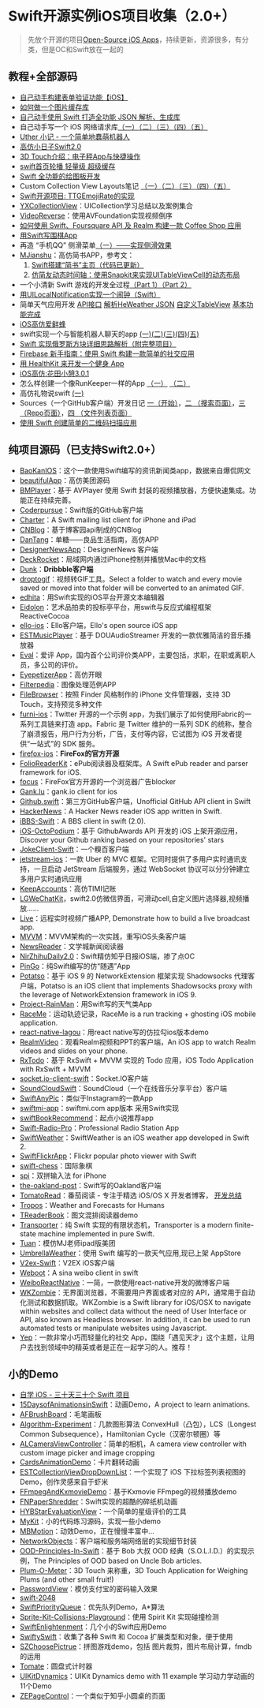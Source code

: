 # Swift开源实例iOS项目收集（2.0+）
> 先放个开源的项目[Open-Source iOS Apps][1]，持续更新，资源很多，有分类，但是OC和Swift放在一起的

## 教程+全部源码
- [自己动手构建表单验证功能【iOS】][2]
- [如何做一个图片缓存库][3]
- [自己动手使用 Swift 打造全功能 JSON 解析、生成库][4]
- 自己动手写一个 iOS 网络请求库[（一）][5][（二）][6][（三）][7][（四）][8][（五）][9]
- [Uther 小记 - 一个简单地蠢萌机器人][10]
- [高仿小日子Swift2.0][11]
- [3D Touch介绍：电子秤App与快捷操作][12]
- [swift首页轮播 轻量级 超级缓存][13]
- [Swift 全功能的绘图板开发][14]
- Custom Collection View Layouts笔记 [（一）][15][（二）][16][（三）][17][（四）][18][（五）][19]
- [Swift开源项目: TTGEmojiRate的实现][20]
- [YXCollectionView][21]：UICollection学习总结以及案例集合
- [VideoReverse][22]：使用AVFoundation实现视频倒序
- [如何使用 Swift、Foursquare API 及 Realm 构建一款 Coffee Shop 应用][23]
- [用Swift写围棋App][24]
- 再造 “手机QQ” 侧滑菜单[（一）——实现侧滑效果][25]
- [MJianshu][26]：高仿简书APP，参考文：
	1. [Swift搭建“简书”主页（代码已更新）][27]
	2. [仿简友动态时间轴：使用Snapkit来实现UITableViewCell的动态布局][28]
- 一个小清新 Swift 游戏的开发全过程[（Part 1）][29][（Part 2）][30]
- [用UILocalNotification实现一个闹钟（Swift）][31]
- 简单天气应用开发 [API接口][32] [解析HeWeather JSON][33] [自定义TableView][34] [基本功能完成][35]
- [iOS高仿爱鲜蜂][36]
- swift实现一个与智能机器人聊天的app [(一)][37][(二)][38][(三)][39][(四)][40][(五)][41]
- [Swift 实现俄罗斯方块详细思路解析（附完整项目）][42]
- [Firebase 新手指南：使用 Swift 构建一款简单的社交应用][43]
- [用 HealthKit 来开发一个健身 App][44]
- [iOS高仿:花田小憩3.0.1][45]
- 怎么样创建一个像RunKeeper一样的App [（一）][46] [（二）][47]
- 高仿礼物说swift [(一)][48]
- Sources（一个GitHub客户端）开发日记 [一（开始）][49]，[二 （搜索页面）][50]，[三 （Repo页面）][51]，[四 （文件列表页面）][52]
- [使用 Swift 创建简单的二维码扫描应用][53]

## 纯项目源码（已支持Swift2.0+）
- [BaoKanIOS][54]：这个一款使用Swift编写的资讯新闻类app，数据来自爆侃网文
- [beautifulApp][55]：高仿美团源码
- [BMPlayer][56]：基于 AVPlayer 使用 Swift 封装的视频播放器，方便快速集成。功能正在持续完善。
- [Coderpursue][57]：Swift版的GitHub客户端
- [Charter][58]：A Swift mailing list client for iPhone and iPad
- [CNBlog][59]：基于博客园api制成的CNBlog
- [DanTang][60]：单糖——良品生活指南，高仿APP
- [DesignerNewsApp][61]：DesignerNews 客户端
- [DeckRocket][62]：局域网内通过iPhone控制并播放Mac中的文档
- [Dunk][63]：**Dribbble客户端**
- [droptogif][64]：视频转GIF工具。Select a folder to watch and every movie saved or moved into that folder will be converted to an animated GIF.
- [edhita][65]：用Swift实现的iOS平台开源文本编辑器
- [Eidolon][66]：艺术品拍卖的投标亭平台，用swift与反应式编程框架 ReactiveCocoa
- [ello-ios][67]：Ello客户端，Ello's open source iOS app
- [ESTMusicPlayer][68]：基于 DOUAudioStreamer 开发的一款优雅简洁的音乐播放器
- [Eval][69]：爱评 App，国内首个公司评价类APP，主要包括，求职，在职或离职人员，多公司的评价。 
- [EyepetizerApp][70]：高仿开眼
- [Filterpedia][71]：图像处理范例APP
- [FileBrowser][72]：按照 Finder 风格制作的 iPhone 文件管理器，支持 3D Touch，支持预览多种文件
- [furni-ios][73]：Twitter 开源的一个示例 app，为我们展示了如何使用Fabric的一系列工具链来打造 app。Fabric 是 Twitter 维护的一系列 SDK 的统称，整合了崩溃报告，用户行为分析，广告，支付等内容，它试图为 iOS 开发者提供“一站式”的 SDK 服务。
- [firefox-ios][74]：**FireFox的官方开源**
- [FolioReaderKit][75]：ePub阅读器及框架库。A Swift ePub reader and parser framework for iOS.
- [focus][76]：FireFox官方开源的一个浏览器广告blocker
- [Gank.lu][77]：gank.io client for ios
- [Github.swift][78]：第三方GitHub客户端，Unofficial GitHub API client in Swift
- [HackerNews][79]：A Hacker News reader iOS app written in Swift.
- [iBBS-Swift][80]：A BBS client in swift (2.0).
- [iOS-OctoPodium][81]：基于 GithubAwards API 开发的 iOS 上架开源应用，Discover your Github ranking based on your repositories' stars
- [JokeClient-Swift][82]：一个糗百客户端
- [jetstream-ios][83]：一款 Uber 的 MVC 框架。它同时提供了多用户实时通讯支持，一旦启动 JetStream 后端服务，通过 WebSocket 协议可以分分钟建立多用户实时通讯应用
- [KeepAccounts][84]：高仿TIMI记账
- [LGWeChatKit][85]，swift2.0仿微信界面，可滑动cell,自定义图片选择器,视频播放……
- [Live][86]：远程实时视频广播APP, Demonstrate how to build a live broadcast app.
- [MVVM][87]：MVVM架构的一次实践，重写iOS头条客户端
- [NewsReader][88]：文学城新闻阅读器
- [NirZhihuDaily2.0][89]：Swift精仿知乎日报iOS端，掺了点OC
- [PinGo][90]：纯Swift编写的仿“随遇”App
- [Potatso][91]：基于 iOS 9 的 NetworkExtension 框架实现 Shadowsocks 代理客户端，Potatso is an iOS client that implements Shadowsocks proxy with the leverage of NetworkExtension framework in iOS 9.
- [Project-RainMan][92]：用Swift写的天气类App
- [RaceMe][93]：运动轨迹记录，RaceMe is a run tracking + ghosting iOS mobile application.
- [react-native-lagou][94]：用react native写的仿拉勾ios版本demo
- [RealmVideo][95]：观看Realm视频和PPT的客户端，An iOS app to watch Realm videos and slides on your phone.
- [RxTodo][96]：基于 RxSwift + MVVM 实现的 Todo 应用，iOS Todo Application with RxSwift + MVVM
- [socket.io-client-swift][97]：Socket.IO客户端
- [SoundCloudSwift][98]：SoundCloud（一个在线音乐分享平台）客户端
- [SwiftAnyPic][99]：类似于Instagram的一款App
- [swiftmi-app][100]：swiftmi.com app版本 采用Swift实现
- [swiftBookRecommend][101]：起点小说推荐app
- [Swift-Radio-Pro][102]：Professional Radio Station App
- [SwiftWeather][103]：SwiftWeather is an iOS weather app developed in Swift 2. 
- [SwiftFlickrApp][104]：Flickr popular photo viewer with Swift 
- [swift-chess][105]：国际象棋
- [spi][106]：双拼输入法 for iPhone
- [the-oakland-post][107]：Swift写的Oakland客户端
- [TomatoRead][108]：番茄阅读 - 专注于精选 iOS/OS X 开发者博客， [开发总结][109]
- [Tropos][110]：Weather and Forecasts for Humans
- [TReaderBook][111]：图文混排阅读器demo
- [Transporter][112]：纯 Swift 实现的有限状态机，Transporter is a modern finite-state machine implemented in pure Swift. 
- [Tuan][113]：模仿MJ老师ipad版美团
- [UmbrellaWeather][114]：使用 Swift 编写的一款天气应用,现已上架 AppStore
- [V2ex-Swift][115]：V2EX iOS客户端
- [Weboot][116]：A sina weibo client in swift
- [WeiboReactNative][117]：一简，一款使用react-native开发的微博客户端
- [WKZombie][118]：无界面浏览器，不需要用户界面或者对应的 API，通常用于自动化测试和数据抓取。WKZombie is a Swift library for iOS/OSX to navigate within websites and collect data without the need of User Interface or API, also known as Headless browser. In addition, it can be used to run automated tests or manipulate websites using Javascript.
- [Yep][119]：一款非常小巧而轻量化的社交 App，围绕「遇见天才」这个主题，让用户去找到领域中的精英或者是正在一起学习的人。推荐！

## 小的Demo
- [自学 iOS - 三十天三十个 Swift 项目][120]
- [15DaysofAnimationsinSwift][121]：动画Demo，A project to learn animations.
- [AFBrushBoard][122]：毛笔画板
- [Algorithm-Experiment][123]：几款图形算法 ConvexHull（凸包），LCS（Longest Common Subsequence），Hamiltonian Cycle（汉密尔顿圈）等
- [ALCameraViewController][124]：简单的相机，A camera view controller with custom image picker and image cropping
- [CardsAnimationDemo][125]：卡片翻转动画
- [ESTCollectionViewDropDownList][126]：一个实现了 iOS 下拉标签列表视图的 Demo，创作灵感来自于虾米
- [FFmpegAndKxmovieDemo][127]：基于Kxmovie FFmpeg的视频播放demo
- [FNPaperShredder][128]：Swift实现的超酷的碎纸机动画
- [HYBStarEvaluationView][129]：一个简单的星级评价的工具
- [MyKit][130]：小的代码练习源码，实现一些小demo
- [MBMotion][131]：动效Demo，正在慢慢丰富中…
- [NetworkObjects][132]：客户端和服务端网络层的实现细节封装
- [OOD-Principles-In-Swift][133]：基于 Bob 大叔 OOD 经典（S.O.L.I.D.）的实现示例，The Principles of OOD based on Uncle Bob articles.
- [Plum-O-Meter][134]：3D Touch 来称重，3D Touch Application for Weighing Plums (and other small fruit!)
- [PasswordView][135]：模仿支付宝的密码输入效果
- [swift-2048][136]
- [SwiftPriorityQueue][137]：优先队列Demo，A\*算法
- [Sprite-Kit-Collisions-Playground][138]：使用 Spirit Kit 实现碰撞检测
- [SwiftEnlightenment][139]：几个小的Swift应用Demo
- [SwiftySwift][140]：收集了各种 Swift 和 Cocoa 扩展类型和对象，便于使用
- [SZChoosePictrue][141]：拼图游戏demo，包括 图片裁剪，图片布局计算，fmdb的运用
- [Tomate][142]：圆盘式计时器
- [UIKitDynamics][143]：UIKit Dynamics demo with 11 example 学习动力学动画的11个Demo
- [ZEPageControl][144]：一个类似于知乎小圆桌的页面



[1]:	https://github.com/dkhamsing/open-source-ios-apps
[2]:	https://lvwenhan.com/ios/459.html
[3]:	http://blog.callmewhy.com/2015/05/25/note-about-chun/
[4]:	https://lvwenhan.com/ios/463.html
[5]:	https://lvwenhan.com/ios/454.html
[6]:	https://lvwenhan.com/ios/455.html
[7]:	https://lvwenhan.com/ios/456.html
[8]:	https://lvwenhan.com/ios/457.html
[9]:	https://lvwenhan.com/ios/464.html
[10]:	http://blog.callmewhy.com/2015/08/09/how-to-make-uther/ "Uther 小记 - 一个简单地蠢萌机器人"
[11]:	http://www.jianshu.com/p/bcc297e19a94
[12]:	http://swift.gg/2015/11/19/3d-touch-tutorial/ "3D Touch介绍：电子秤App与快捷操作"
[13]:	http://www.jianshu.com/p/d7bf5fe4d9fa "swift首页轮播 轻量级 超级缓存"
[14]:	http://www.cocoachina.com/swift/20151125/14390.html "Swift 全功能的绘图板开发"
[15]:	http://chengway.in/custom-collection-view-layouts/ "Custom Collection View Layouts（一）"
[16]:	http://chengway.in/custom-collection-view-layouts-er/ "Custom Collection View Layouts（二）"
[17]:	http://chengway.in/custom-collection-view-layouts-san/ "Custom Collection View Layouts（三）"
[18]:	http://chengway.in/custom-collection-view-layouts-si/ "Custom Collection View Layouts（四）"
[19]:	http://chengway.in/custom-collection-view-layouts-wu/ "Custom Collection View Layouts（五）"
[20]:	http://tutuge.me/2015/10/25/ttgemojirate-lib/ "Swift开源项目: TTGEmojiRate的实现"
[21]:	https://github.com/yixiangboy/YXCollectionView "YXCollectionView"
[22]:	https://github.com/KayWong/VideoReverse "VideoReverse"
[23]:	http://swift.gg/2015/12/29/foursquare-realm-swift/ "如何使用 Swift、Foursquare API 及 Realm 构建一款 Coffee Shop 应用"
[24]:	http://www.jianshu.com/p/22bab53524d1 "用Swift写围棋App－00序"
[25]:	https://lvwenhan.com/ios/445.html
[26]:	https://github.com/Wl201314/MJianshu "MJianshu"
[27]:	http://www.jianshu.com/p/8035e49ff3a2 "Swift搭建“简书”主页（代码已更新）"
[28]:	http://www.jianshu.com/p/3429ac5a4e4d "仿简友动态时间轴：使用Snapkit来实现UITableViewCell的动态布局"
[29]:	http://vulgur.me/2016/01/23/last-circle-part1/ "一个小清新 Swift 游戏的开发全过程（Part 1）"
[30]:	http://vulgur.me/2016/02/01/last-circle-part2/ "一个小清新 Swift 游戏的开发全过程（Part 2）"
[31]:	http://www.cnblogs.com/Phelthas/p/5169156.html "用UILocalNotification实现一个闹钟（Swift）"
[32]:	http://www.cnblogs.com/fallinDeepSea/p/5186455.html "简单天气应用开发——API接口"
[33]:	http://www.cnblogs.com/fallinDeepSea/p/5186460.html "简单天气应用开发——解析HeWeather JSON"
[34]:	http://www.cnblogs.com/fallinDeepSea/p/5186476.html "简单天气应用开发——自定义TableView"
[35]:	http://www.cnblogs.com/fallinDeepSea/p/5186480.html "简单天气应用开发——基本功能完成"
[36]:	http://www.jianshu.com/p/879f58fe3542 "iOS高仿爱鲜蜂"
[37]:	http://www.jianshu.com/p/1f93e0fec8a5 "swift实现一个与智能机器人聊天的app(一)"
[38]:	http://www.jianshu.com/p/f2488a659688 "swift实现一个与智能机器人聊天的app(二)"
[39]:	http://www.jianshu.com/p/a09ceaebe797 "swift实现一个与智能机器人聊天的app(三)"
[40]:	http://www.jianshu.com/p/91545cde4f8d "swift实现一个与智能机器人聊天的app(四)"
[41]:	http://www.jianshu.com/p/6bf05564fe27 "swift实现一个与智能机器人聊天的app(五)with iOS9"
[42]:	http://www.cnblogs.com/taoxu/p/5482127.html "Swift 实现俄罗斯方块详细思路解析（附完整项目）"
[43]:	http://swift.gg/2016/05/12/introduction-to-firebase-building-a-simple-social-app-in-swift/ "Firebase 新手指南：使用 Swift 构建一款简单的社交应用"
[44]:	http://swift.gg/2016/05/13/healthkit-introduction/ "用 HealthKit 来开发一个健身 App"
[45]:	http://www.jianshu.com/p/2893be49c50e "iOS高仿:花田小憩3.0.1"
[46]:	http://www.jianshu.com/p/9d998307dc21 "怎么样创建一个像RunKeeper一样的App（一）swift版"
[47]:	http://www.jianshu.com/p/713777c90a76 "怎么样创建一个像RunKeeper一样的app（二）swift版"
[48]:	http://www.jianshu.com/p/a8e82a714938 "高仿礼物说swift(一)"
[49]:	http://vulgur.me/2016/05/29/code-reader-part1/ "Sources 开发日记一（开始）"
[50]:	http://vulgur.me/2016/06/03/code-reader-part2/ "Sources 开发日记二 （搜索页面）"
[51]:	http://vulgur.me/2016/07/01/code-reader-part3/ "Sources 开发日记三 （Repo页面）"
[52]:	http://vulgur.me/2016/07/08/code-reader-part4/ "Sources 开发日记四 （文件列表页面）"
[53]:	http://swift.gg/2016/07/26/simple-barcode-reader-app-swift/ "使用 Swift 创建简单的二维码扫描应用"
[54]:	https://github.com/6ag/BaoKanIOS "BaoKanIOS"
[55]:	https://github.com/lyimin/beautifulApp "beautifulApp"
[56]:	https://github.com/BrikerMan/BMPlayer "BMPlayer"
[57]:	https://github.com/wenghengcong/Coderpursue "Coderpursue"
[58]:	https://github.com/matthewpalmer/Charter "Charter"
[59]:	https://github.com/samAroundGitHub/CNBlog "CNBlog"
[60]:	https://github.com/hrscy/DanTang "DanTang"
[61]:	https://github.com/MengTo/DesignerNewsApp "DesignerNewsApp"
[62]:	https://github.com/jpsim/DeckRocket "DeckRocket"
[63]:	https://github.com/naoyashiga/Dunk "Dunk"
[64]:	https://github.com/mortenjust/droptogif "droptogif"
[65]:	https://github.com/tnantoka/edhita "edhita"
[66]:	https://github.com/artsy/eidolon "Eidolon"
[67]:	https://github.com/ello/ello-ios "ello-ios"
[68]:	https://github.com/Aufree/ESTMusicPlayer "ESTMusicPlayer"
[69]:	http://git.oschina.net/hengchengfei/eval "Eval"
[70]:	https://github.com/lyimin/EyepetizerApp "EyepetizerApp"
[71]:	https://github.com/FlexMonkey/Filterpedia "Filterpedia"
[72]:	https://github.com/marmelroy/FileBrowser "FileBrowser"
[73]:	https://github.com/twitterdev/furni-ios "furni-ios"
[74]:	https://github.com/mozilla/firefox-ios "firefox-ios"
[75]:	https://github.com/FolioReader/FolioReaderKit "FolioReaderKit"
[76]:	https://github.com/mozilla/focus "focus"
[77]:	https://github.com/Panl/Gank.lu "Gank.lu"
[78]:	https://github.com/onmyway133/Github.swift "Github.swift"
[79]:	https://github.com/amitburst/HackerNews "HackerNews"
[80]:	https://github.com/iAugux/iBBS-Swift "iBBS-Swift"
[81]:	https://github.com/nunogoncalves/iOS-OctoPodium "iOS-OctoPodium"
[82]:	https://github.com/YANGReal/JokeClient-Swift "JokeClient-Swift"
[83]:	https://github.com/uber/jetstream-ios "jetstream-ios"
[84]:	https://github.com/Jerrylingit/KeepAccounts "KeepAccounts"
[85]:	https://github.com/jamy0801/LGWeChatKit
[86]:	https://github.com/ltebean/Live "Live"
[87]:	https://github.com/shenAlexy/MVVM "MVVM"
[88]:	https://github.com/conanwhf/NewsReader "NewsReader"
[89]:	https://github.com/zpz1237/NirZhihuDaily2.0 "NirZhihuDaily2.0"
[90]:	https://github.com/gaowanli/PinGo "PinGo"
[91]:	https://github.com/shadowsocks/Potatso "Potatso"
[92]:	https://github.com/Mav3r1ck/Project-RainMan "Project-RainMan"
[93]:	https://github.com/enochng1/RaceMe "RaceMe"
[94]:	https://github.com/heruijun/react-native-lagou "react-native-lagou"
[95]:	https://github.com/BalestraPatrick/RealmVideo "RealmVideo"
[96]:	https://github.com/devxoul/RxTodo "RxTodo"
[97]:	https://github.com/socketio/socket.io-client-swift "socket.io-client-swift"
[98]:	https://github.com/pepibumur/SoundCloudSwift "SoundCloudSwift"
[99]:	https://github.com/kwkhaw/SwiftAnyPic "SwiftAnyPic"
[100]:	https://github.com/feiin/swiftmi-app "swiftmi-app"
[101]:	https://github.com/bravekingzhang/swiftBookRecommend "swiftBookRecommend"
[102]:	https://github.com/swiftcodex/Swift-Radio-Pro "Swift-Radio-Pro"
[103]:	https://github.com/JakeLin/SwiftWeather "SwiftWeather"
[104]:	https://github.com/synboo/SwiftFlickrApp "SwiftFlickrApp"
[105]:	https://github.com/JackBCousineau/swift-chess "swift-chess"
[106]:	https://github.com/guoc/spi "spi"
[107]:	https://github.com/aclissold/The-Oakland-Post "the-oakland-post"
[108]:	https://github.com/everettjf/TomatoRead "TomatoRead"
[109]:	https://everettjf.github.io/2016/05/13/how-to-write-a-simple-feed-reader "开发总结"
[110]:	https://github.com/thoughtbot/Tropos "Tropos"
[111]:	https://github.com/12207480/TReaderBook "TReaderBook"
[112]:	https://github.com/DenHeadless/Transporter "Transporter"
[113]:	https://github.com/aiqiuqiu/Tuan "Tuan"
[114]:	https://github.com/ZeroJian/UmbrellaWeather "UmbrellaWeather"
[115]:	https://github.com/Finb/V2ex-Swift "V2ex-Swift"
[116]:	https://github.com/iAugux/Weboot "Weboot"
[117]:	https://github.com/SFantasy/WeiboReactNative "WeiboReactNative"
[118]:	https://github.com/mkoehnke/WKZombie
[119]:	https://github.com/CatchChat/Yep "Yep"
[120]:	http://www.jianshu.com/p/52032bc4cbe4 "自学 iOS - 三十天三十个 Swift 项目"
[121]:	https://github.com/larrynatalicio/15DaysofAnimationsinSwift "15DaysofAnimationsinSwift"
[122]:	https://github.com/AfryMask/AFBrushBoard "AFBrushBoard"
[123]:	https://github.com/yulingtianxia/Algorithm-Experiment "Algorithm-Experiment"
[124]:	https://github.com/AlexLittlejohn/ALCameraViewController "ALCameraViewController"
[125]:	https://github.com/adow/CardsAnimationDemo "CardsAnimationDemo"
[126]:	https://github.com/Aufree/ESTCollectionViewDropDownList "ESTCollectionViewDropDownList"
[127]:	https://github.com/agelessman/FFmpegAndKxmovieDemo "FFmpegAndKxmovieDemo"
[128]:	https://github.com/Fnoz/FNPaperShredder "FNPaperShredder"
[129]:	https://github.com/Hunter-HYB/HYBStarEvaluationView "HYBStarEvaluationView"
[130]:	https://github.com/aquarchitect/MyKit "MyKit"
[131]:	https://github.com/mmoaay/MBMotion "MBMotion"
[132]:	https://github.com/colemancda/NetworkObjects "NetworkObjects"
[133]:	https://github.com/ochococo/OOD-Principles-In-Swift "OOD-Principles-In-Swift"
[134]:	https://github.com/FlexMonkey/Plum-O-Meter "Plum-O-Meter"
[135]:	https://github.com/findM/PasswordView "PasswordView"
[136]:	https://github.com/austinzheng/swift-2048 "swift-2048"
[137]:	https://github.com/davecom/SwiftPriorityQueue "SwiftPriorityQueue"
[138]:	https://github.com/jaredmpayne/Sprite-Kit-Collisions-Playground "Sprite-Kit-Collisions-Playground"
[139]:	https://github.com/drewg233/SwiftEnlightenment "SwiftEnlightenment"
[140]:	https://github.com/adeca/SwiftySwift "SwiftySwift"
[141]:	https://github.com/sanzhong538/SZChoosePictrue "SZChoosePictrue"
[142]:	https://github.com/dasdom/Tomate "Tomate"
[143]:	https://github.com/xiaofei86/UIKitDynamics "UIKitDynamics"
[144]:	https://github.com/Lafree317/ZEPageControl "ZEPageControl"